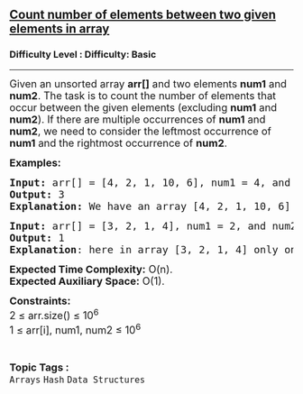 <h2><a href="https://www.geeksforgeeks.org/problems/count-number-of-elements-between-two-given-elements-in-array4044/1?page=1&sortBy=difficulty">Count number of elements between two given elements in array</a></h2><h3>Difficulty Level : Difficulty: Basic</h3><hr><div class="problems_problem_content__Xm_eO"><p><span style="font-size: 18px;">Given an unsorted array <strong>arr[]</strong> and two elements <strong>num1</strong> and <strong>num2</strong>. The task is to count the number of elements that occur between the given elements (excluding <strong>num1</strong> and <strong>num2</strong>). If there are multiple occurrences of <strong>num1</strong> and <strong>num2</strong>, we need to consider the leftmost occurrence of <strong>num1</strong> and the rightmost occurrence of <strong>num2</strong>.</span></p>
<p><span style="font-size: 18px;"><strong>Examples:</strong></span></p>
<pre><span style="font-size: 18px;"><strong>Input:</strong> arr[] = [4, 2, 1, 10, 6], num1 = 4, and num2 = 6
<strong>Output:</strong> 3
<strong>Explanation: </strong>We have an array [4, 2, 1, 10, 6] and num1 = 4 and num2 = 6. So, the left most index of num1 is 0 and rightmost index of num2 is 4. So, the total number of element between them is [2, 1, 10]<strong> </strong>So, answer is 3.
</span></pre>
<pre><span style="font-size: 18px;"><strong>Input:</strong> arr[] = [3, 2, 1, 4], num1 = 2, and num2 = 4
<strong>Output:</strong> 1<br><strong>Explanation</strong>: here in array [3, 2, 1, 4] only one element [1] occur betweeen 2 and 4, So, answer is 1.</span>
</pre>
<p><span style="font-size: 18px;"><strong>Expected Time Complexity:</strong> O(n).<br><strong>Expected Auxiliary Space:</strong>&nbsp;O(1).</span></p>
<p><span style="font-size: 18px;"><strong>Constraints:</strong><br>2 ≤ arr.size() ≤ 10<sup>6</sup><br>1 ≤ arr[i], num1, num2 ≤ 10<sup>6</sup></span></p></div><br><p><span style=font-size:18px><strong>Topic Tags : </strong><br><code>Arrays</code>&nbsp;<code>Hash</code>&nbsp;<code>Data Structures</code>&nbsp;